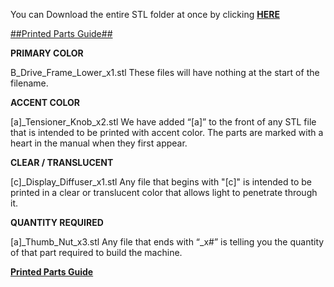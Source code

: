 You can Download the entire STL folder at once by clicking [**HERE**](https://download-directory.github.io/?url=https%3A%2F%2Fgithub.com%2FVoronDesign%2FVoron-0%2Ftree%2FVoron0.2%2FSTLs)

[##Printed Parts Guide##](https://docs.google.com/spreadsheets/d/1MSgTiXazJwyfcTe7QqNIMWwQ_lfM8cOXmiMWPZ2HkEI/copy)



**PRIMARY COLOR**

B_Drive_Frame_Lower_x1.stl
These files will have nothing at the start of the filename.

**ACCENT COLOR**

[a]_Tensioner_Knob_x2.stl
We have added “[a]” to the front of any STL file that is intended to be printed with accent color. The parts are marked with a heart in the manual when they first appear. 

**CLEAR / TRANSLUCENT**

[c]_Display_Diffuser_x1.stl
Any file that begins with "[c]" is intended to be printed in a clear or translucent color that allows light to penetrate through it.

**QUANTITY REQUIRED**

[a]_Thumb_Nut_x3.stl
Any file that ends with “_x#” is telling you the quantity of that part required to build the machine.



[**Printed Parts Guide**](https://docs.google.com/spreadsheets/d/1MSgTiXazJwyfcTe7QqNIMWwQ_lfM8cOXmiMWPZ2HkEI/copy)
